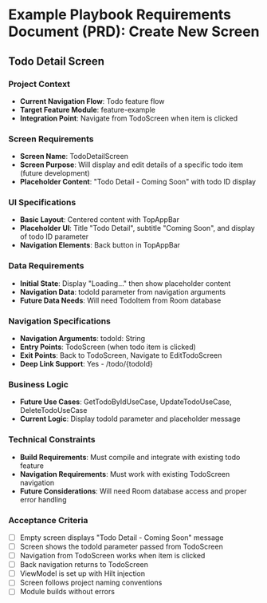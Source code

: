 # Example Playbook Requirements Document (PRD): Create New Screen
## Todo Detail Screen

### Project Context
- **Current Navigation Flow**: Todo feature flow
- **Target Feature Module**: feature-example
- **Integration Point**: Navigate from TodoScreen when item is clicked

### Screen Requirements
- **Screen Name**: TodoDetailScreen
- **Screen Purpose**: Will display and edit details of a specific todo item (future development)
- **Placeholder Content**: "Todo Detail - Coming Soon" with todo ID display

### UI Specifications
- **Basic Layout**: Centered content with TopAppBar
- **Placeholder UI**: Title "Todo Detail", subtitle "Coming Soon", and display of todo ID parameter
- **Navigation Elements**: Back button in TopAppBar

### Data Requirements
- **Initial State**: Display "Loading..." then show placeholder content
- **Navigation Data**: todoId parameter from navigation arguments
- **Future Data Needs**: Will need TodoItem from Room database

### Navigation Specifications
- **Navigation Arguments**: todoId: String
- **Entry Points**: TodoScreen (when todo item is clicked)
- **Exit Points**: Back to TodoScreen, Navigate to EditTodoScreen
- **Deep Link Support**: Yes - /todo/{todoId}

### Business Logic
- **Future Use Cases**: GetTodoByIdUseCase, UpdateTodoUseCase, DeleteTodoUseCase
- **Current Logic**: Display todoId parameter and placeholder message

### Technical Constraints
- **Build Requirements**: Must compile and integrate with existing todo feature
- **Navigation Requirements**: Must work with existing TodoScreen navigation
- **Future Considerations**: Will need Room database access and proper error handling

### Acceptance Criteria
- [ ] Empty screen displays "Todo Detail - Coming Soon" message
- [ ] Screen shows the todoId parameter passed from TodoScreen
- [ ] Navigation from TodoScreen works when item is clicked
- [ ] Back navigation returns to TodoScreen
- [ ] ViewModel is set up with Hilt injection
- [ ] Screen follows project naming conventions
- [ ] Module builds without errors
